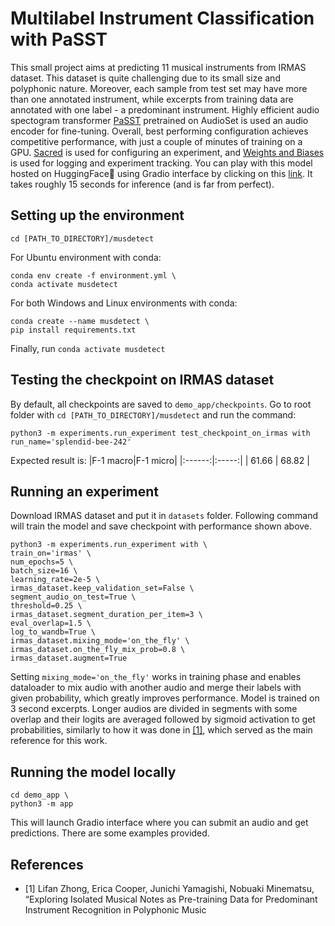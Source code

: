 
# Multilabel Instrument Classification with PaSST

This small project aims at predicting 11 musical instruments from IRMAS dataset. This dataset is quite challenging due to its small size and polyphonic nature. Moreover, each sample from test set may have more than one annotated instrument, while excerpts from training data are annotated with one label - a predominant instrument. Highly efficient audio spectogram transformer [PaSST](https://github.com/kkoutini/PaSST) pretrained on AudioSet is used an audio encoder for fine-tuning. Overall, best performing configuration achieves competitive performance, with just a couple of minutes of training on a GPU. 
[Sacred](https://github.com/IDSIA/sacred) is used for configuring an experiment, and [Weights and Biases](https://wandb.ai/site/experiment-tracking/) is used for logging and experiment tracking.
You can play with this model hosted on HuggingFace🤗 using Gradio interface by clicking on this [link](https://huggingface.co/spaces/timoniko42/musdetect). It takes roughly 15 seconds for inference (and is far from perfect).

## Setting up the environment

```
cd [PATH_TO_DIRECTORY]/musdetect
```
For Ubuntu environment with conda:
```
conda env create -f environment.yml \
conda activate musdetect
```
For both Windows and Linux environments with conda:
```
conda create --name musdetect \
pip install requirements.txt
```

Finally, run ```conda activate musdetect```

## Testing the checkpoint on IRMAS dataset

By default, all checkpoints are saved to ```demo_app/checkpoints```. Go to root folder with ```cd [PATH_TO_DIRECTORY]/musdetect``` and run the command:

```
python3 -m experiments.run_experiment test_checkpoint_on_irmas with run_name='splendid-bee-242'
```

Expected result is:
|F-1 macro|F-1 micro| 
|:------:|:-----:|
| 61.66  | 68.82 |


## Running an experiment

Download IRMAS dataset and put it in ```datasets``` folder. 
Following command will  train the model and save checkpoint with performance shown above.

```
python3 -m experiments.run_experiment with \
train_on='irmas' \
num_epochs=5 \
batch_size=16 \
learning_rate=2e-5 \
irmas_dataset.keep_validation_set=False \
segment_audio_on_test=True \
threshold=0.25 \
irmas_dataset.segment_duration_per_item=3 \
eval_overlap=1.5 \
log_to_wandb=True \
irmas_dataset.mixing_mode='on_the_fly' \
irmas_dataset.on_the_fly_mix_prob=0.8 \
irmas_dataset.augment=True
```

Setting ```mixing_mode='on_the_fly'``` works in training phase and enables dataloader to mix audio with another audio and merge their labels with given probability, which greatly improves performance. Model is trained on 3 second excerpts. Longer audios are divided in segments with some overlap and their logits are averaged followed by sigmoid activation to get probabilities, similarly to how it was done in [[1]](#1), which served as the main reference for this work.


## Running the model locally

```
cd demo_app \
python3 -m app
```

This will launch Gradio interface where you can submit an audio and get predictions. There are some examples provided.


## References

- [1] Lifan Zhong, Erica Cooper, Junichi Yamagishi, Nobuaki Minematsu, “Exploring Isolated Musical Notes as Pre-training Data for Predominant Instrument Recognition in Polyphonic Music


